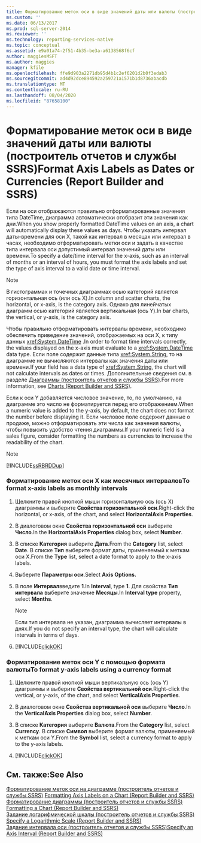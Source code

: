 ```yaml
---
title: Форматирование меток оси в виде значений даты или валюты (построитель отчетов и службы SSRS) | Документы Майкрософт
ms.custom: ''
ms.date: 06/13/2017
ms.prod: sql-server-2014
ms.reviewer: ''
ms.technology: reporting-services-native
ms.topic: conceptual
ms.assetid: e9a01a74-2f51-4b35-be3a-a6138568f6cf
author: maggiesMSFT
ms.author: maggies
manager: kfile
ms.openlocfilehash: ffe9d903a2271db95d4b1c2ef6201d2b0f3edab3
ms.sourcegitcommit: ad4d92dce894592a259721a1571b1d8736abacdb
ms.translationtype: MT
ms.contentlocale: ru-RU
ms.lasthandoff: 08/04/2020
ms.locfileid: "87658100"
---
```

# <a name="format-axis-labels-as-dates-or-currencies-report-builder-and-ssrs"></a><span data-ttu-id="f387a-102">Форматирование меток оси в виде значений даты или валюты (построитель отчетов и службы SSRS)</span><span class="sxs-lookup"><span data-stu-id="f387a-102">Format Axis Labels as Dates or Currencies (Report Builder and SSRS)</span></span>
  <span data-ttu-id="f387a-103">Если на оси отображаются правильно отформатированные значения типа DateTime, диаграмма автоматически отобразит эти значения как дни.</span><span class="sxs-lookup"><span data-stu-id="f387a-103">When you show properly formatted DateTime values on an axis, a chart will automatically display these values as days.</span></span> <span data-ttu-id="f387a-104">Чтобы указать интервал даты-времени для оси X, такой как интервал в месяцах или интервал в часах, необходимо отформатировать метки оси и задать в качестве типа интервала оси допустимый интервал значений даты или времени.</span><span class="sxs-lookup"><span data-stu-id="f387a-104">To specify a date/time interval for the x-axis, such as an interval of months or an interval of hours, you must format the axis labels and set the type of axis interval to a valid date or time interval.</span></span>  
  
> [!NOTE]  
>  <span data-ttu-id="f387a-105">В гистограммах и точечных диаграммах осью категорий является горизонтальная ось (или ось X).</span><span class="sxs-lookup"><span data-stu-id="f387a-105">In column and scatter charts, the horizontal, or x-axis, is the category axis.</span></span> <span data-ttu-id="f387a-106">Однако для линейчатых диаграмм осью категорий является вертикальная (ось Y).</span><span class="sxs-lookup"><span data-stu-id="f387a-106">In bar charts, the vertical, or y-axis, is the category axis.</span></span>  
  
 <span data-ttu-id="f387a-107">Чтобы правильно отформатировать интервалы времени, необходимо обеспечить приведение значений, отображаемых на оси X, к типу данных <xref:System.DateTime> .</span><span class="sxs-lookup"><span data-stu-id="f387a-107">In order to format time intervals correctly, the values displayed on the x-axis must evaluate to a <xref:System.DateTime> data type.</span></span> <span data-ttu-id="f387a-108">Если поле содержит данные типа <xref:System.String>, то на диаграмме не вычисляются интервалы как значения даты или времени.</span><span class="sxs-lookup"><span data-stu-id="f387a-108">If your field has a data type of <xref:System.String>, the chart will not calculate intervals as dates or times.</span></span> <span data-ttu-id="f387a-109">Дополнительные сведения см. в разделе [Диаграммы (построитель отчетов и службы SSRS)](charts-report-builder-and-ssrs.md).</span><span class="sxs-lookup"><span data-stu-id="f387a-109">For more information, see [Charts &#40;Report Builder and SSRS&#41;](charts-report-builder-and-ssrs.md).</span></span>  
  
 <span data-ttu-id="f387a-110">Если к оси Y добавляется числовое значение, то, по умолчанию, на диаграмме это число не форматируется перед его отображением.</span><span class="sxs-lookup"><span data-stu-id="f387a-110">When a numeric value is added to the y-axis, by default, the chart does not format the number before displaying it.</span></span> <span data-ttu-id="f387a-111">Если числовое поле содержит данные о продаже, можно отформатировать эти числа как значения валюты, чтобы повысить удобство чтения диаграммы.</span><span class="sxs-lookup"><span data-stu-id="f387a-111">If your numeric field is a sales figure, consider formatting the numbers as currencies to increase the readability of the chart.</span></span>  
  
> [!NOTE]  
>  [!INCLUDE[ssRBRDDup](../../includes/ssrbrddup-md.md)]  
  
### <a name="to-format-x-axis-labels-as-monthly-intervals"></a><span data-ttu-id="f387a-112">Форматирование меток оси X как месячных интервалов</span><span class="sxs-lookup"><span data-stu-id="f387a-112">To format x-axis labels as monthly intervals</span></span>  
  
1.  <span data-ttu-id="f387a-113">Щелкните правой кнопкой мыши горизонтальную ось (ось X) диаграммы и выберите **Свойства горизонтальной оси**.</span><span class="sxs-lookup"><span data-stu-id="f387a-113">Right-click the horizontal, or x-axis, of the chart, and select **HorizontalAxis Properties**.</span></span>  
  
2.  <span data-ttu-id="f387a-114">В диалоговом окне **Свойства горизонтальной оси** выберите **Число**.</span><span class="sxs-lookup"><span data-stu-id="f387a-114">In the **HorizontalAxis Properties** dialog box, select **Number**.</span></span>  
  
3.  <span data-ttu-id="f387a-115">В списке **Категория** выберите **Дата**.</span><span class="sxs-lookup"><span data-stu-id="f387a-115">From the **Category** list, select **Date**.</span></span> <span data-ttu-id="f387a-116">В списке **Тип** выберите формат даты, применяемый к меткам оси X.</span><span class="sxs-lookup"><span data-stu-id="f387a-116">From the **Type** list, select a date format to apply to the x-axis labels.</span></span>  
  
4.  <span data-ttu-id="f387a-117">Выберите **Параметры оси**.</span><span class="sxs-lookup"><span data-stu-id="f387a-117">Select **Axis Options.**</span></span>  
  
5.  <span data-ttu-id="f387a-118">В поле **Интервал**введите **1**.</span><span class="sxs-lookup"><span data-stu-id="f387a-118">In **Interval**, type **1**.</span></span> <span data-ttu-id="f387a-119">Для свойства **Тип интервала** выберите значение **Месяцы**.</span><span class="sxs-lookup"><span data-stu-id="f387a-119">In **Interval type** property, select **Months**.</span></span>  
  
    > [!NOTE]  
    >  <span data-ttu-id="f387a-120">Если тип интервала не указан, диаграмма вычисляет интервалы в днях.</span><span class="sxs-lookup"><span data-stu-id="f387a-120">If you do not specify an interval type, the chart will calculate intervals in terms of days.</span></span>  
  
6.  [!INCLUDE[clickOK](../../includes/clickok-md.md)]  
  
### <a name="to-format-y-axis-labels-using-a-currency-format"></a><span data-ttu-id="f387a-121">Форматирование меток оси Y с помощью формата валюты</span><span class="sxs-lookup"><span data-stu-id="f387a-121">To format y-axis labels using a currency format</span></span>  
  
1.  <span data-ttu-id="f387a-122">Щелкните правой кнопкой мыши вертикальную ось (ось Y) диаграммы и выберите **Свойства вертикальной оси**.</span><span class="sxs-lookup"><span data-stu-id="f387a-122">Right-click the vertical, or y-axis, of the chart, and select **VerticalAxis Properties**.</span></span>  
  
2.  <span data-ttu-id="f387a-123">В диалоговом окне **Свойства вертикальной оси** выберите **Число**.</span><span class="sxs-lookup"><span data-stu-id="f387a-123">In the **VerticalAxis Properties** dialog box, select **Number**.</span></span>  
  
3.  <span data-ttu-id="f387a-124">В списке **Категория** выберите **Валюта**.</span><span class="sxs-lookup"><span data-stu-id="f387a-124">From the **Category** list, select **Currency**.</span></span> <span data-ttu-id="f387a-125">В списке **Символ** выберите формат валюты, применяемый к меткам оси Y.</span><span class="sxs-lookup"><span data-stu-id="f387a-125">From the **Symbol** list, select a currency format to apply to the y-axis labels.</span></span>  
  
4.  [!INCLUDE[clickOK](../../includes/clickok-md.md)]  
  
## <a name="see-also"></a><span data-ttu-id="f387a-126">См. также:</span><span class="sxs-lookup"><span data-stu-id="f387a-126">See Also</span></span>  
 <span data-ttu-id="f387a-127">[Форматирование меток оси на диаграмме (построитель отчетов и службы SSRS)](formatting-axis-labels-on-a-chart-report-builder-and-ssrs.md) </span><span class="sxs-lookup"><span data-stu-id="f387a-127">[Formatting Axis Labels on a Chart &#40;Report Builder and SSRS&#41;](formatting-axis-labels-on-a-chart-report-builder-and-ssrs.md) </span></span>  
 <span data-ttu-id="f387a-128">[Форматирование диаграммы (построитель отчетов и службы SSRS)](formatting-a-chart-report-builder-and-ssrs.md) </span><span class="sxs-lookup"><span data-stu-id="f387a-128">[Formatting a Chart &#40;Report Builder and SSRS&#41;](formatting-a-chart-report-builder-and-ssrs.md) </span></span>  
 <span data-ttu-id="f387a-129">[Задание логарифмической шкалы (построитель отчетов и службы SSRS)](specify-a-logarithmic-scale-report-builder-and-ssrs.md) </span><span class="sxs-lookup"><span data-stu-id="f387a-129">[Specify a Logarithmic Scale &#40;Report Builder and SSRS&#41;](specify-a-logarithmic-scale-report-builder-and-ssrs.md) </span></span>  
 [<span data-ttu-id="f387a-130">Задание интервала оси (построитель отчетов и службы SSRS)</span><span class="sxs-lookup"><span data-stu-id="f387a-130">Specify an Axis Interval &#40;Report Builder and SSRS&#41;</span></span>](specify-an-axis-interval-report-builder-and-ssrs.md)  
  
  
